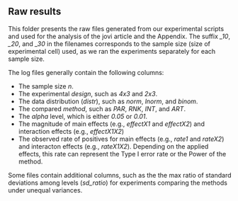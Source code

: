 ## Raw results

This folder presents the raw files generated from our experimental scripts and used for the analysis of the jovi article and the Appendix. The suffix *_10*, *_20*, and *_30* in the filenames corresponds to the sample size (size of experimental cell) used, as we ran the experiments separately for each sample size. 

The log files generally contain the following columns: 
- The sample size *n*.
- The experimental *design*, such as *4x3* and *2x3*.
- The data distribution (*distr*), such as *norm*, *lnorm*, and *binom*.
- The compared *method*, such as *PAR*, *RNK*, *INT*, and *ART*. 
- The *alpha* level, which is either *0.05* or *0.01*.
- The magnitude of main effects (e.g., *effectX1* and *effectX2*) and interaction effects (e.g., *effectX1X2*)
- The observed rate of positives for main effects (e.g., *rate1* and *rateX2*) and interacton effects (e.g., *rateX1X2*). Depending on the applied effects, this rate can represent the Type I error rate or the Power of the method.

Some files contain additional columns, such as the the max ratio of standard deviations among levels (*sd_ratio*) for experiments comparing the methods under unequal variances. 